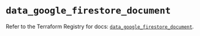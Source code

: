 # `data_google_firestore_document`

Refer to the Terraform Registry for docs: [`data_google_firestore_document`](https://registry.terraform.io/providers/hashicorp/google-beta/6.46.0/docs/data-sources/google_firestore_document).
